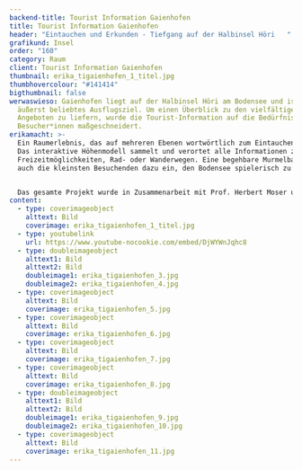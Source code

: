 ```yaml
---
backend-title: Tourist Information Gaienhofen
title: Tourist Information Gaienhofen
header: "Eintauchen und Erkunden - Tiefgang auf der Halbinsel Höri   "
grafikund: Insel
order: "160"
category: Raum
client: Tourist Information Gaienhofen
thumbnail: erika_tigaienhofen_1_titel.jpg
thumbhovercolour: "#141414"
bigthumbnail: false
werwaswieso: Gaienhofen liegt auf der Halbinsel Höri am Bodensee und ist ein
  äußerst beliebtes Ausflugsziel. Um einen Überblick zu den vielfältigen
  Angeboten zu liefern, wurde die Tourist-Information auf die Bedürfnisse der
  Besucher*innen maßgeschneidert.
erikamacht: >-
  Ein Raumerlebnis, das auf mehreren Ebenen wortwörtlich zum Eintauchen einlädt.
  Das interaktive Höhenmodell sammelt und verortet alle Informationen zu
  Freizeitmöglichkeiten, Rad- oder Wanderwegen. Eine begehbare Murmelbahn lädt
  auch die kleinsten Besuchenden dazu ein, den Bodensee spielerisch zu erkunden.


  Das gesamte Projekt wurde in Zusammenarbeit mit Prof. Herbert Moser und Marcus Witte gestaltet und realisiert. 
content:
  - type: coverimageobject
    alttext: Bild
    coverimage: erika_tigaienhofen_1_titel.jpg
  - type: youtubelink
    url: https://www.youtube-nocookie.com/embed/DjWYWnJqhc8
  - type: doubleimageobject
    alttext1: Bild
    alttext2: Bild
    doubleimage1: erika_tigaienhofen_3.jpg
    doubleimage2: erika_tigaienhofen_4.jpg
  - type: coverimageobject
    alttext: Bild
    coverimage: erika_tigaienhofen_5.jpg
  - type: coverimageobject
    alttext: Bild
    coverimage: erika_tigaienhofen_6.jpg
  - type: coverimageobject
    alttext: Bild
    coverimage: erika_tigaienhofen_7.jpg
  - type: coverimageobject
    alttext: Bild
    coverimage: erika_tigaienhofen_8.jpg
  - type: doubleimageobject
    alttext1: Bild
    alttext2: Bild
    doubleimage1: erika_tigaienhofen_9.jpg
    doubleimage2: erika_tigaienhofen_10.jpg
  - type: coverimageobject
    alttext: Bild
    coverimage: erika_tigaienhofen_11.jpg
---
```


